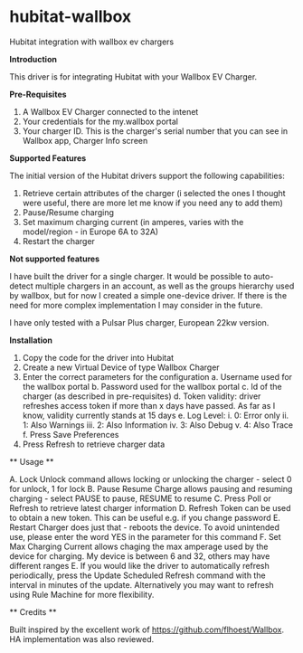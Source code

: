 # hubitat-wallbox
Hubitat integration with wallbox ev chargers

**Introduction**

This driver is for integrating Hubitat with your Wallbox EV Charger.


**Pre-Requisites**

1.	A Wallbox EV Charger connected to the intenet
2.	Your credentials for the my.wallbox portal
3.	Your charger ID. This is the charger's serial number that you can see in Wallbox app, Charger Info screen


**Supported Features**

The initial version of the Hubitat drivers support the following capabilities:
1.	Retrieve certain attributes of the charger (i selected the ones I thought were useful, there are more let me know if you need any to add them)
2.	Pause/Resume charging
3.	Set maximum charging current (in amperes, varies with the model/region - in Europe 6A to 32A)
4.	Restart the charger


**Not supported features**

I have built the driver for a single charger. It would be possible to auto-detect multiple chargers in an account, as well as the groups hierarchy used by wallbox, but for now I created a simple one-device driver. If there is the need for more complex implementation I may consider in the future.

I have only tested with a Pulsar Plus charger, European 22kw version.


**Installation**

1.	Copy the code for the driver into Hubitat
2.	Create a new Virtual Device of type Wallbox Charger
3.	Enter the correct parameters for the configuration
    a.	Username used for the wallbox portal
    b.	Password used for the wallbox portal
    c.	Id of the charger (as described in pre-requisites)
    d.	Token validity: driver refreshes access token if more than x days have passed. As far as I know, validity currently stands at 15 days
    e.	Log Level:
      i.	0: Error only
      ii.	1: Also Warnings
      iii.	2: Also Information
      iv.	3: Also Debug
      v.	4: Also Trace
    f.	Press Save Preferences
4.	Press Refresh to retrieve charger data


** Usage **

A. Lock Unlock command allows locking or unlocking the charger - select 0 for unlock, 1 for lock
B. Pause Resume Charge allows pausing and resuming charging - select PAUSE to pause, RESUME to resume
C. Press Poll or Refresh to retrieve latest charger information
D. Refresh Token can be used to obtain a new token. This can be useful e.g. if you change password
E. Restart Charger does just that - reboots the device. To avoid unintended use, please enter the word YES in the parameter for this command
F. Set Max Charging Current allows chaging the max amperage used by the device for charging. My device is between 6 and 32, others may have different ranges
E. If you would like the driver to automatically refresh periodically, press the Update Scheduled Refresh command with the interval in minutes of the update. Alternatively you may want to refresh using Rule Machine for more flexibility.


** Credits **

Built inspired by the excellent work of https://github.com/flhoest/Wallbox. HA implementation was also reviewed.
